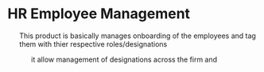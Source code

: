 # HR Employee Management
<ul> This product is basically manages onboarding of the employees and tag them with thier respective roles/designations <ul> 
it allow management of designations across the firm and  
